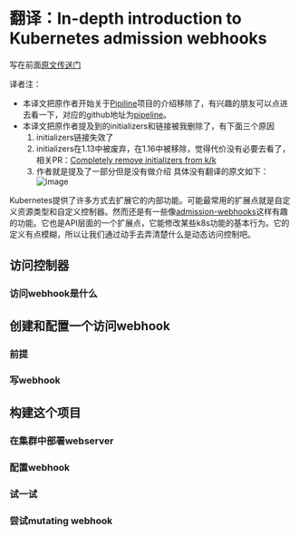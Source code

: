 # 翻译：In-depth introduction to Kubernetes admission webhooks

写在前面[原文传送门](https://banzaicloud.com/blog/k8s-admission-webhooks/)

译者注：
- 本译文把原作者开始关于[Pipiline](https://beta.banzaicloud.io/ui/)项目的介绍移除了，有兴趣的朋友可以点进去看一下，对应的github地址为[pipeline](https://github.com/banzaicloud/pipeline)。
- 本译文把原作者提及到的initializers和链接被我删除了，有下面三个原因
    1. initializers链接失效了
    2. initializers在1.13中被废弃，在1.16中被移除，觉得代价没有必要去看了，相关PR：[Completely remove initializers from k/k](https://github.com/kubernetes/kubernetes/pull/79504)
    3. 作者就是提及了一部分但是没有做介绍
具体没有翻译的原文如下：![image](https://user-images.githubusercontent.com/12036324/71428127-c8745200-26f9-11ea-96e3-30654cf3bc72.png)


Kubernetes提供了许多方式去扩展它的内部功能。可能最常用的扩展点就是自定义资源类型和自定义控制器。然而还是有一些像[admission-webhooks](https://kubernetes.io/docs/reference/access-authn-authz/extensible-admission-controllers)这样有趣的功能。它也是API层面的一个扩展点，它能修改某些k8s功能的基本行为。它的定义有点模糊，所以让我们通过动手去弄清楚什么是动态访问控制吧。


## 访问控制器



### 访问webhook是什么

## 创建和配置一个访问webhook

### 前提

### 写webhook


##  构建这个项目


### 在集群中部署webserver

### 配置webhook

### 试一试

### 尝试mutating webhook


